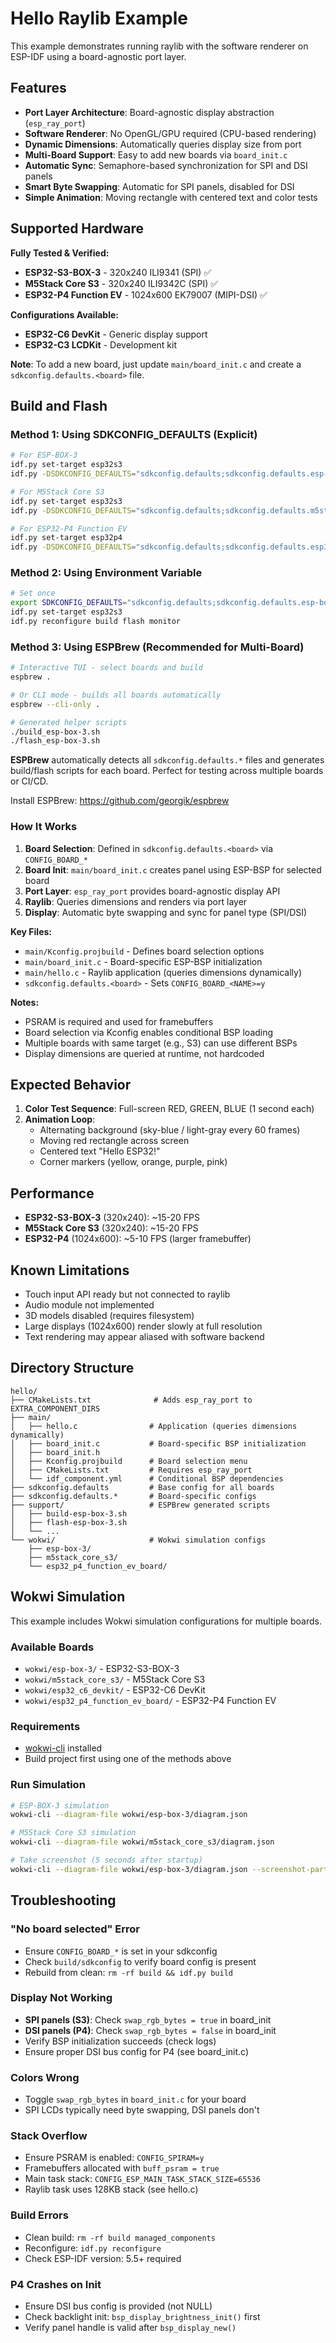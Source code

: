 # Hello Raylib Example

This example demonstrates running raylib with the software renderer on ESP-IDF using a board-agnostic port layer.

## Features

- **Port Layer Architecture**: Board-agnostic display abstraction (`esp_ray_port`)
- **Software Renderer**: No OpenGL/GPU required (CPU-based rendering)
- **Dynamic Dimensions**: Automatically queries display size from port
- **Multi-Board Support**: Easy to add new boards via `board_init.c`
- **Automatic Sync**: Semaphore-based synchronization for SPI and DSI panels
- **Smart Byte Swapping**: Automatic for SPI panels, disabled for DSI
- **Simple Animation**: Moving rectangle with centered text and color tests

## Supported Hardware

**Fully Tested & Verified:**
- **ESP32-S3-BOX-3** - 320x240 ILI9341 (SPI) ✅
- **M5Stack Core S3** - 320x240 ILI9342C (SPI) ✅
- **ESP32-P4 Function EV** - 1024x600 EK79007 (MIPI-DSI) ✅

**Configurations Available:**
- **ESP32-C6 DevKit** - Generic display support
- **ESP32-C3 LCDKit** - Development kit

**Note**: To add a new board, just update `main/board_init.c` and create a `sdkconfig.defaults.<board>` file.

## Build and Flash

### Method 1: Using SDKCONFIG_DEFAULTS (Explicit)
```bash
# For ESP-BOX-3
idf.py set-target esp32s3
idf.py -DSDKCONFIG_DEFAULTS="sdkconfig.defaults;sdkconfig.defaults.esp-box-3" reconfigure build flash monitor

# For M5Stack Core S3
idf.py set-target esp32s3
idf.py -DSDKCONFIG_DEFAULTS="sdkconfig.defaults;sdkconfig.defaults.m5stack_core_s3" reconfigure build flash monitor

# For ESP32-P4 Function EV
idf.py set-target esp32p4
idf.py -DSDKCONFIG_DEFAULTS="sdkconfig.defaults;sdkconfig.defaults.esp32_p4_function_ev_board" reconfigure build flash monitor
```

### Method 2: Using Environment Variable
```bash
# Set once
export SDKCONFIG_DEFAULTS="sdkconfig.defaults;sdkconfig.defaults.esp-box-3"
idf.py set-target esp32s3
idf.py reconfigure build flash monitor
```

### Method 3: Using ESPBrew (Recommended for Multi-Board)
```bash
# Interactive TUI - select boards and build
espbrew .

# Or CLI mode - builds all boards automatically
espbrew --cli-only .

# Generated helper scripts
./build_esp-box-3.sh
./flash_esp-box-3.sh
```

**ESPBrew** automatically detects all `sdkconfig.defaults.*` files and generates build/flash scripts for each board. Perfect for testing across multiple boards or CI/CD.

Install ESPBrew: https://github.com/georgik/espbrew

### How It Works

1. **Board Selection**: Defined in `sdkconfig.defaults.<board>` via `CONFIG_BOARD_*`
2. **Board Init**: `main/board_init.c` creates panel using ESP-BSP for selected board
3. **Port Layer**: `esp_ray_port` provides board-agnostic display API
4. **Raylib**: Queries dimensions and renders via port layer
5. **Display**: Automatic byte swapping and sync for panel type (SPI/DSI)

**Key Files:**
- `main/Kconfig.projbuild` - Defines board selection options
- `main/board_init.c` - Board-specific ESP-BSP initialization
- `main/hello.c` - Raylib application (queries dimensions dynamically)
- `sdkconfig.defaults.<board>` - Sets `CONFIG_BOARD_<NAME>=y`

**Notes:**
- PSRAM is required and used for framebuffers
- Board selection via Kconfig enables conditional BSP loading
- Multiple boards with same target (e.g., S3) can use different BSPs
- Display dimensions are queried at runtime, not hardcoded

## Expected Behavior

1. **Color Test Sequence**: Full-screen RED, GREEN, BLUE (1 second each)
2. **Animation Loop**: 
   - Alternating background (sky-blue / light-gray every 60 frames)
   - Moving red rectangle across screen
   - Centered text "Hello ESP32!"
   - Corner markers (yellow, orange, purple, pink)

## Performance

- **ESP32-S3-BOX-3** (320x240): ~15-20 FPS
- **M5Stack Core S3** (320x240): ~15-20 FPS
- **ESP32-P4** (1024x600): ~5-10 FPS (larger framebuffer)

## Known Limitations

- Touch input API ready but not connected to raylib
- Audio module not implemented
- 3D models disabled (requires filesystem)
- Large displays (1024x600) render slowly at full resolution
- Text rendering may appear aliased with software backend

## Directory Structure

```
hello/
├── CMakeLists.txt              # Adds esp_ray_port to EXTRA_COMPONENT_DIRS
├── main/
│   ├── hello.c                # Application (queries dimensions dynamically)
│   ├── board_init.c           # Board-specific BSP initialization
│   ├── board_init.h
│   ├── Kconfig.projbuild      # Board selection menu
│   ├── CMakeLists.txt         # Requires esp_ray_port
│   └── idf_component.yml      # Conditional BSP dependencies
├── sdkconfig.defaults         # Base config for all boards
├── sdkconfig.defaults.*       # Board-specific configs
├── support/                   # ESPBrew generated scripts
│   ├── build-esp-box-3.sh
│   ├── flash-esp-box-3.sh
│   └── ...
└── wokwi/                     # Wokwi simulation configs
    ├── esp-box-3/
    ├── m5stack_core_s3/
    └── esp32_p4_function_ev_board/
```

## Wokwi Simulation

This example includes Wokwi simulation configurations for multiple boards.

### Available Boards
- `wokwi/esp-box-3/` - ESP32-S3-BOX-3
- `wokwi/m5stack_core_s3/` - M5Stack Core S3
- `wokwi/esp32_c6_devkit/` - ESP32-C6 DevKit
- `wokwi/esp32_p4_function_ev_board/` - ESP32-P4 Function EV

### Requirements
- [wokwi-cli](https://docs.wokwi.com/wokwi-ci/getting-started) installed
- Build project first using one of the methods above

### Run Simulation
```bash
# ESP-BOX-3 simulation
wokwi-cli --diagram-file wokwi/esp-box-3/diagram.json

# M5Stack Core S3 simulation
wokwi-cli --diagram-file wokwi/m5stack_core_s3/diagram.json

# Take screenshot (5 seconds after startup)
wokwi-cli --diagram-file wokwi/esp-box-3/diagram.json --screenshot-part esp --screenshot-time 5000 --screenshot-file screenshot.png --timeout 6000 --timeout-exit-code 0
```

## Troubleshooting

### "No board selected" Error
- Ensure `CONFIG_BOARD_*` is set in your sdkconfig
- Check `build/sdkconfig` to verify board config is present
- Rebuild from clean: `rm -rf build && idf.py build`

### Display Not Working
- **SPI panels (S3)**: Check `swap_rgb_bytes = true` in board_init
- **DSI panels (P4)**: Check `swap_rgb_bytes = false` in board_init
- Verify BSP initialization succeeds (check logs)
- Ensure proper DSI bus config for P4 (see board_init.c)

### Colors Wrong
- Toggle `swap_rgb_bytes` in `board_init.c` for your board
- SPI LCDs typically need byte swapping, DSI panels don't

### Stack Overflow
- Ensure PSRAM is enabled: `CONFIG_SPIRAM=y`
- Framebuffers allocated with `buff_psram = true`
- Main task stack: `CONFIG_ESP_MAIN_TASK_STACK_SIZE=65536`
- Raylib task uses 128KB stack (see hello.c)

### Build Errors
- Clean build: `rm -rf build managed_components`
- Reconfigure: `idf.py reconfigure`
- Check ESP-IDF version: 5.5+ required

### P4 Crashes on Init
- Ensure DSI bus config is provided (not NULL)
- Check backlight init: `bsp_display_brightness_init()` first
- Verify panel handle is valid after `bsp_display_new()`
